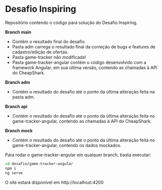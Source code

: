 # Desafio Inspiring

Repositório contendo o código para solução do Desafio Inspiring.

**Branch main**
- Contém o resultado final do desafio.
- Pasta adm carrega o resultado final da correção de bugs e features de cadastro/edição de ofertas.
- Pasta game-tracker não modificada!
- Pasta game-tracker-angular contém o código desenvolvido com a framework Angular, em sua última versão, contendo as chamadas à API do CheapShark.

**Branch adm**
- Contém o resultado do desafio até o ponto da última alteração feita na pasta adm.

**Branch api**
- Contém o resultado do desafio até o ponto da última alteração feita no game-tracker-angular, contendo as chamadas à API do CheapShark.

**Branch mock**
- Contém o resultado do desafio até o ponto da última alteração feita no game-tracker-angular, contendo os dados mockados.

Para rodar o game-tracker-angular em qualquer branch, basta executar:

```bash
cd desafio/game-tracker-angular
npm i
ng serve
```

O site estará disponível em http://localhost:4200